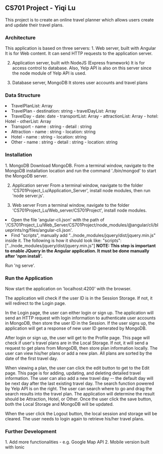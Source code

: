 <h2>CS701 Project - Yiqi Lu</h2>

This project is to create an online travel planner which allows users create and update their travel plans.

<h3>Architecture</h3>
This application is based on three servers:
1. Web server, built with Angular
It is for Web content. It can send HTTP requests to the application server.

2. Application server, built with NodeJS (Express framework)
It is for access control to database. Also, Yelp API is also on this server since the node module of Yelp API is used.

3. Database server, MongoDB
It stores user accounts and travel plans


<h3>Data Structure</h3>
<li>TravelPlanList: Array<TravelPlan>
<li>TravelPlan
    - destination: string
    - travelDayList: Array<TravelDay>
<li>TravelDay
    - date: date
    - transportList: Array<Transport>
    - attractionList: Array<Attraction>
    - hotel: Hotel
    - otherList: Array<Other>
<li>Transport
    - name : string
    - detail : string
<li>Attraction
    - name : string
    - location: string
<li>Hotel
    - name : string
    - location: string
<li>Other
    - name : string
    - detail : string
    - location: string


<h3>Installation</h3>
1. MongoDB
Download MongoDB. From a terminal window, navigate to the MongoDB installation location and run the command './bin/mongod' to start the MongoDB server.

2. Application server
From a terminal window, navigate to the folder 'CS701Project_Lu/Application_Server', install node modules, then run 'node server.js'. 

3. Web server
From a terminal window, navigate to the folder 'CS701Project_Lu/Web_server/CS701Project', install node modules.

<li>Open the file 'angular-cli.json' with the path of '/CS701Project_Lu/Web_Server/CS701Project/node_modules/@angular/cli/blueprints/ng/files/angular-cli.json'. 
<li>Find "scripts", manually add "../node_modules/jquery/dist/jquery.min.js" inside it. The following is how it should look like:
"scripts": ["../node_modules/jquery/dist/jquery.min.js"]
<strong>NOTE: This step is important to enable JQuery in the Angular application. It must be done manually after 'npm install'.</strong> 

Run 'ng serve'. 


<h3>Run the Application</h3>
Now start the application on 'localhost:4200' with the browser.

The application will check if the user ID is in the Session Storage. If not, it will redirect to the Login page.

In the Login page, the user can either login or sign up. The application will send an HTTP request with login information to authenticate user accounts in MongoDB, then store the user ID in the Session. If the user signs up, the application will get a response of new user ID generated by MongoDB.

After login or sign up, the user will get to the Profile page. This page will check if user's travel plans are in the Local Storage. If not, it will send a request to get plans from MongoDB, then store plan information locally. The user can view his/her plans or add a new plan. All plans are sorted by the date of the first travel day.

When viewing a plan, the user can click the edit button to get to the Edit page. This page is for adding, updating, and deleting detailed travel information. The user can also add a new travel day -- the default day will be next day after the last existing travel day. The search function powered by Yelp API is on the right. The user can search where to go and drag the search results into the travel plan. The application will determine the result should be Attraction, Hotel, or Other. Once the user click the save button, both the Local Storage and MongoDB will be updated. 

When the user click the Logout button, the local session and storage will be cleared. The user needs to login again to retrieve his/her travel plans.


<h3>Further Development</h3>
1. Add more functionalities - e.g. Google Map API
2. Mobile version built with Ionic

